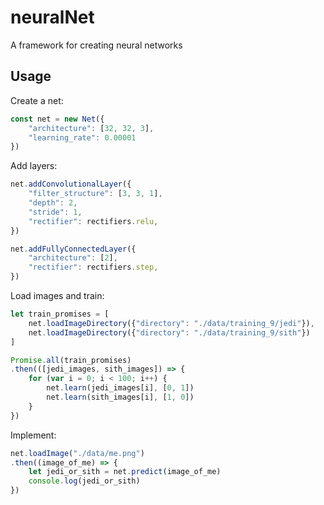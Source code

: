 
# neuralNet

A framework for creating neural networks

## Usage

Create a net:

```javascript
const net = new Net({
    "architecture": [32, 32, 3],
    "learning_rate": 0.00001
})
```

Add layers:

```javascript
net.addConvolutionalLayer({
    "filter_structure": [3, 3, 1],
    "depth": 2,
    "stride": 1,
    "rectifier": rectifiers.relu,
})

net.addFullyConnectedLayer({
    "architecture": [2],
    "rectifier": rectifiers.step,
})
```

Load images and train:

```javascript
let train_promises = [
    net.loadImageDirectory({"directory": "./data/training_9/jedi"}),
    net.loadImageDirectory({"directory": "./data/training_9/sith"})
]

Promise.all(train_promises)
.then(([jedi_images, sith_images]) => {
    for (var i = 0; i < 100; i++) {
        net.learn(jedi_images[i], [0, 1])
        net.learn(sith_images[i], [1, 0])
    }
})
```

Implement:

```javascript
net.loadImage("./data/me.png")
.then((image_of_me) => {
    let jedi_or_sith = net.predict(image_of_me)
    console.log(jedi_or_sith)
})
```
